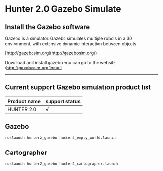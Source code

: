 # Hunter 2.0 Gazebo Simulate



## Install the Gazebo software

Gazebo is  a simulator. Gazebo simulates multiple robots in a 3D environment, with extensive dynamic interaction between objects.

[http://gazebosim.org](http://gazebosim.org/)

Download and install gazebo you can go to the website :http://gazebosim.org/install

------



## Current support Gazebo simulation product list

| Product name     | support status |
| :--------------- | -------------- |
| HUNTER 2.0       | √              |




## Gazebo
```
roslaunch hunter2_gazebo hunter2_empty_world.launch
```
## Cartographer
```
roslaunch hunter2_gazebo hunter2_cartographer.launch